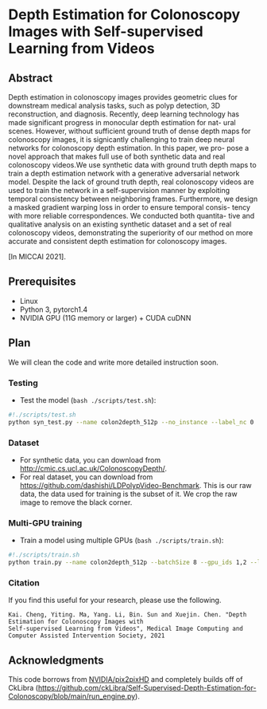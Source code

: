 # Depth Estimation for Colonoscopy Images with Self-supervised Learning from Videos
## Abstract
Depth estimation in colonoscopy images provides geometric
clues for downstream medical analysis tasks, such as polyp detection,
3D reconstruction, and diagnosis. Recently, deep learning technology
has made significant progress in monocular depth estimation for nat-
ural scenes. However, without sufficient ground truth of dense depth
maps for colonoscopy images, it is signicantly challenging to train deep
neural networks for colonoscopy depth estimation. In this paper, we pro-
pose a novel approach that makes full use of both synthetic data and real
colonoscopy videos.We use synthetic data with ground truth depth maps
to train a depth estimation network with a generative adversarial network
model. Despite the lack of ground truth depth, real colonoscopy videos
are used to train the network in a self-supervision manner by exploiting 
temporal consistency between neighboring frames. Furthermore, we
design a masked gradient warping loss in order to ensure temporal consis-
tency with more reliable correspondences. We conducted both quantita-
tive and qualitative analysis on an existing synthetic dataset and a set of
real colonoscopy videos, demonstrating the superiority of our method on
more accurate and consistent depth estimation for colonoscopy images.

[In MICCAI 2021].  

## Prerequisites
- Linux
- Python 3, pytorch1.4
- NVIDIA GPU (11G memory or larger) + CUDA cuDNN

## Plan
We will clean the code and write more detailed instruction soon. 

### Testing
- Test the model (`bash ./scripts/test.sh`):
```bash
#!./scripts/test.sh
python syn_test.py --name colon2depth_512p --no_instance --label_nc 0
```

### Dataset
- For synthetic data, you can download from http://cmic.cs.ucl.ac.uk/ColonoscopyDepth/.
- For real dataset, you can download from https://github.com/dashishi/LDPolypVideo-Benchmark. This is our raw data, the data used for training is the subset of it. We crop the raw image to remove the black corner.

### Multi-GPU training
- Train a model using multiple GPUs (`bash ./scripts/train.sh`):
```bash
#!./scripts/train.sh
python train.py --name colon2depth_512p --batchSize 8 --gpu_ids 1,2 --label_nc 0 --no_instance --tf_log --no_vgg_loss --continue_train```
```

### Citation
If you find this useful for your research, please use the following.

```
Kai. Cheng, Yiting. Ma, Yang. Li, Bin. Sun and Xuejin. Chen. "Depth Estimation for Colonoscopy Images with
Self-supervised Learning from Videos", Medical Image Computing and Computer Assisted Intervention Society, 2021
```

## Acknowledgments
This code borrows from [NVIDIA/pix2pixHD](https://github.com/NVIDIA/pix2pixHD) and completely builds off of CkLibra (https://github.com/ckLibra/Self-Supervised-Depth-Estimation-for-Colonoscopy/blob/main/run_engine.py).
